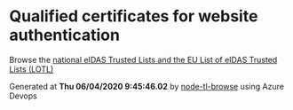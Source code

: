 # Qualified certificates for website authentication 
 Browse the [national eIDAS Trusted Lists and the EU List of eIDAS Trusted Lists (LOTL)](https://webgate.ec.europa.eu/tl-browser/#/) 
 
 
Generated at **Thu 06/04/2020  9:45:46.02** by [node-tl-browse](https://github.com/ymedlop/node-tl-browser) using Azure Devops 
